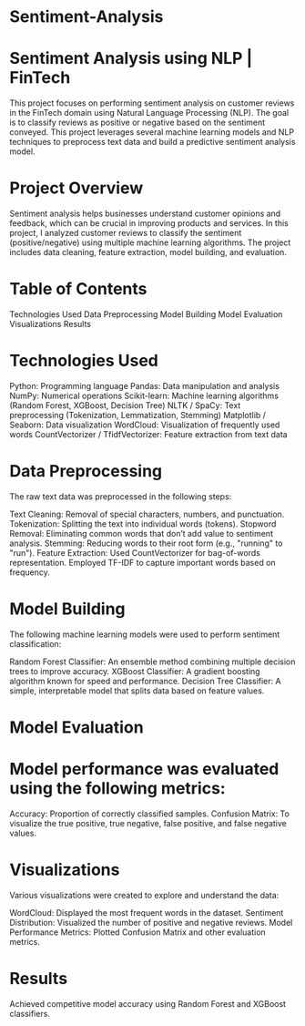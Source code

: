 # Sentiment-Analysis

# Sentiment Analysis using NLP | FinTech

This project focuses on performing sentiment analysis on customer reviews in the FinTech domain using Natural Language Processing (NLP). The goal is to classify reviews as positive or negative based on the sentiment conveyed. This project leverages several machine learning models and NLP techniques to preprocess text data and build a predictive sentiment analysis model.

# Project Overview

Sentiment analysis helps businesses understand customer opinions and feedback, which can be crucial in improving products and services. In this project, I analyzed customer reviews to classify the sentiment (positive/negative) using multiple machine learning algorithms. The project includes data cleaning, feature extraction, model building, and evaluation.

# Table of Contents

Technologies Used
Data Preprocessing
Model Building
Model Evaluation
Visualizations
Results


# Technologies Used

Python: Programming language
Pandas: Data manipulation and analysis
NumPy: Numerical operations
Scikit-learn: Machine learning algorithms (Random Forest, XGBoost, Decision Tree)
NLTK / SpaCy: Text preprocessing (Tokenization, Lemmatization, Stemming)
Matplotlib / Seaborn: Data visualization
WordCloud: Visualization of frequently used words
CountVectorizer / TfidfVectorizer: Feature extraction from text data

# Data Preprocessing

The raw text data was preprocessed in the following steps:

Text Cleaning: Removal of special characters, numbers, and punctuation.
Tokenization: Splitting the text into individual words (tokens).
Stopword Removal: Eliminating common words that don’t add value to sentiment analysis.
Stemming: Reducing words to their root form (e.g., "running" to "run").
Feature Extraction:
Used CountVectorizer for bag-of-words representation.
Employed TF-IDF to capture important words based on frequency.

# Model Building

The following machine learning models were used to perform sentiment classification:

Random Forest Classifier: An ensemble method combining multiple decision trees to improve accuracy.
XGBoost Classifier: A gradient boosting algorithm known for speed and performance.
Decision Tree Classifier: A simple, interpretable model that splits data based on feature values.

# Model Evaluation

 # Model performance was evaluated using the following metrics:

Accuracy: Proportion of correctly classified samples.
Confusion Matrix: To visualize the true positive, true negative, false positive, and false negative values.

# Visualizations

Various visualizations were created to explore and understand the data:

WordCloud: Displayed the most frequent words in the dataset.
Sentiment Distribution: Visualized the number of positive and negative reviews.
Model Performance Metrics: Plotted Confusion Matrix and other evaluation metrics.

# Results

Achieved competitive model accuracy using Random Forest and XGBoost classifiers.
